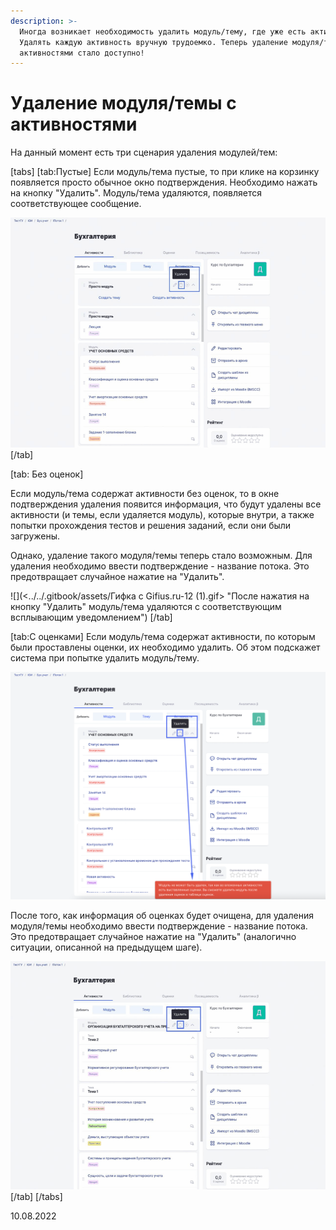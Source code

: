 ```yaml
---
description: >-
  Иногда возникает необходимость удалить модуль/тему, где уже есть активности.
  Удалять каждую активность вручную трудоемко. Теперь удаление модуля/темы с
  активностями стало доступно!
---
```


# Удаление модуля/темы с активностями

На данный момент есть три сценария удаления модулей/тем:

[tabs]
[tab:Пустые]
Если модуль/тема пустые, то при клике на корзинку появляется просто обычное окно подтверждения. Необходимо нажать на кнопку "Удалить". Модуль/тема удаляются, появляется соответствующее сообщение.

![](<../../.gitbook/assets/Гифка с Gifius.ru-11.gif>)
[/tab]

[tab: Без оценок]


Если модуль/тема содержат активности без оценок, то в окне подтверждения удаления появится информация, что будут удалены все активности (и темы, если удаляется модуль), которые внутри, а также попытки прохождения тестов и решения заданий, если они были загружены.

Однако, удаление такого модуля/темы теперь стало возможным. Для удаления необходимо ввести подтверждение - название потока. Это предотвращает случайное нажатие на "Удалить".

![](<../../.gitbook/assets/Гифка с Gifius.ru-12 (1).gif> "После нажатия на кнопку "Удалить" модуль/тема удаляются с соответствующим всплывающим уведомлением")
[/tab]

[tab:С оценками]
Если модуль/тема содержат активности, по которым были проставлены оценки, их необходимо удалить. Об этом подскажет система при попытке удалить модуль/тему.

![](<../../.gitbook/assets/image (4) (8).png>)

После того, как информация об оценках будет очищена, для удаления модуля/темы необходимо ввести подтверждение - название потока. Это предотвращает случайное нажатие на "Удалить" (аналогично ситуации, описанной на предыдущем шаге).

![](<../../.gitbook/assets/Гифка с Gifius.ru-12.gif>)
[/tab]
[/tabs]

10.08.2022
